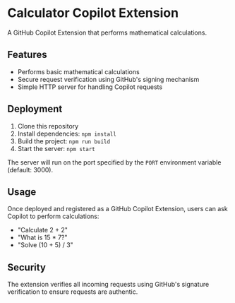 # Calculator Copilot Extension

A GitHub Copilot Extension that performs mathematical calculations.

## Features

- Performs basic mathematical calculations
- Secure request verification using GitHub's signing mechanism
- Simple HTTP server for handling Copilot requests

## Deployment

1. Clone this repository
2. Install dependencies: `npm install`
3. Build the project: `npm run build`
4. Start the server: `npm start`

The server will run on the port specified by the `PORT` environment variable (default: 3000).

## Usage

Once deployed and registered as a GitHub Copilot Extension, users can ask Copilot to perform calculations:

- "Calculate 2 + 2"
- "What is 15 \* 7?"
- "Solve (10 + 5) / 3"

## Security

The extension verifies all incoming requests using GitHub's signature verification to ensure requests are authentic.
